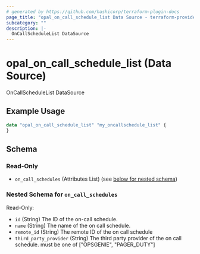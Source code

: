 ```yaml
---
# generated by https://github.com/hashicorp/terraform-plugin-docs
page_title: "opal_on_call_schedule_list Data Source - terraform-provider-opal"
subcategory: ""
description: |-
  OnCallScheduleList DataSource
---
```


# opal_on_call_schedule_list (Data Source)

OnCallScheduleList DataSource

## Example Usage

```terraform
data "opal_on_call_schedule_list" "my_oncallschedule_list" {
}
```

<!-- schema generated by tfplugindocs -->
## Schema

### Read-Only

- `on_call_schedules` (Attributes List) (see [below for nested schema](#nestedatt--on_call_schedules))

<a id="nestedatt--on_call_schedules"></a>
### Nested Schema for `on_call_schedules`

Read-Only:

- `id` (String) The ID of the on-call schedule.
- `name` (String) The name of the on call schedule.
- `remote_id` (String) The remote ID of the on call schedule
- `third_party_provider` (String) The third party provider of the on call schedule. must be one of ["OPSGENIE", "PAGER_DUTY"]
